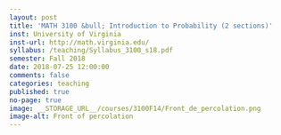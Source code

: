 ```yaml
---
layout: post
title: 'MATH 3100 &bull; Introduction to Probability (2 sections)'
inst: University of Virginia
inst-url: http://math.virginia.edu/
syllabus: /teaching/Syllabus_3100_s18.pdf
semester: Fall 2018
date: 2018-07-25 12:00:00
comments: false
categories: teaching
published: true
no-page: true
image: __STORAGE_URL__/courses/3100F14/Front_de_percolation.png
image-alt: Front of percolation
---
```


